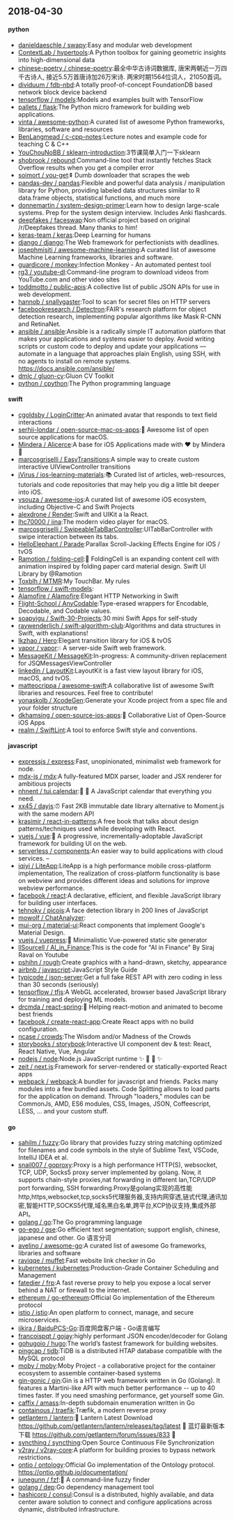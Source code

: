 ## 2018-04-30

#### python
* [danieldaeschle / swapy](https://github.com/danieldaeschle/swapy):Easy and modular web development
* [ContextLab / hypertools](https://github.com/ContextLab/hypertools):A Python toolbox for gaining geometric insights into high-dimensional data
* [chinese-poetry / chinese-poetry](https://github.com/chinese-poetry/chinese-poetry):最全中华古诗词数据库, 唐宋两朝近一万四千古诗人, 接近5.5万首唐诗加26万宋诗. 两宋时期1564位词人，21050首词。
* [dividuum / fdb-nbd](https://github.com/dividuum/fdb-nbd):A totally proof-of-concept FoundationDB based network block device backend
* [tensorflow / models](https://github.com/tensorflow/models):Models and examples built with TensorFlow
* [pallets / flask](https://github.com/pallets/flask):The Python micro framework for building web applications.
* [vinta / awesome-python](https://github.com/vinta/awesome-python):A curated list of awesome Python frameworks, libraries, software and resources
* [BenLangmead / c-cpp-notes](https://github.com/BenLangmead/c-cpp-notes):Lecture notes and example code for teaching C & C++
* [YouChouNoBB / sklearn-introduction](https://github.com/YouChouNoBB/sklearn-introduction):3节课简单入门一下sklearn
* [shobrook / rebound](https://github.com/shobrook/rebound):Command-line tool that instantly fetches Stack Overflow results when you get a compiler error
* [soimort / you-get](https://github.com/soimort/you-get):⏬
Dumb downloader that scrapes the web
* [pandas-dev / pandas](https://github.com/pandas-dev/pandas):Flexible and powerful data analysis / manipulation library for Python, providing labeled data structures similar to R data.frame objects, statistical functions, and much more
* [donnemartin / system-design-primer](https://github.com/donnemartin/system-design-primer):Learn how to design large-scale systems. Prep for the system design interview. Includes Anki flashcards.
* [deepfakes / faceswap](https://github.com/deepfakes/faceswap):Non official project based on original /r/Deepfakes thread. Many thanks to him!
* [keras-team / keras](https://github.com/keras-team/keras):Deep Learning for humans
* [django / django](https://github.com/django/django):The Web framework for perfectionists with deadlines.
* [josephmisiti / awesome-machine-learning](https://github.com/josephmisiti/awesome-machine-learning):A curated list of awesome Machine Learning frameworks, libraries and software.
* [guardicore / monkey](https://github.com/guardicore/monkey):Infection Monkey - An automated pentest tool
* [rg3 / youtube-dl](https://github.com/rg3/youtube-dl):Command-line program to download videos from YouTube.com and other video sites
* [toddmotto / public-apis](https://github.com/toddmotto/public-apis):A collective list of public JSON APIs for use in web development.
* [hannob / snallygaster](https://github.com/hannob/snallygaster):Tool to scan for secret files on HTTP servers
* [facebookresearch / Detectron](https://github.com/facebookresearch/Detectron):FAIR's research platform for object detection research, implementing popular algorithms like Mask R-CNN and RetinaNet.
* [ansible / ansible](https://github.com/ansible/ansible):Ansible is a radically simple IT automation platform that makes your applications and systems easier to deploy. Avoid writing scripts or custom code to deploy and update your applications — automate in a language that approaches plain English, using SSH, with no agents to install on remote systems. https://docs.ansible.com/ansible/
* [dmlc / gluon-cv](https://github.com/dmlc/gluon-cv):Gluon CV Toolkit
* [python / cpython](https://github.com/python/cpython):The Python programming language

#### swift
* [cgoldsby / LoginCritter](https://github.com/cgoldsby/LoginCritter):An animated avatar that responds to text field interactions
* [serhii-londar / open-source-mac-os-apps](https://github.com/serhii-londar/open-source-mac-os-apps):🚀
Awesome list of open source applications for macOS.
* [Mindera / Alicerce](https://github.com/Mindera/Alicerce):A base for iOS Applications made with
❤️
by Mindera
🤠
* [marcosgriselli / EasyTransitions](https://github.com/marcosgriselli/EasyTransitions):A simple way to create custom interactive UIViewController transitions
* [jVirus / ios-learning-materials](https://github.com/jVirus/ios-learning-materials):📚
Curated list of articles, web-resources, tutorials and code repositories that may help you dig a little bit deeper into iOS.
* [vsouza / awesome-ios](https://github.com/vsouza/awesome-ios):A curated list of awesome iOS ecosystem, including Objective-C and Swift Projects
* [alexdrone / Render](https://github.com/alexdrone/Render):Swift and UIKit a la React.
* [lhc70000 / iina](https://github.com/lhc70000/iina):The modern video player for macOS.
* [marcosgriselli / SwipeableTabBarController](https://github.com/marcosgriselli/SwipeableTabBarController):UITabBarController with swipe interaction between its tabs.
* [HelloElephant / Parade](https://github.com/HelloElephant/Parade):Parallax Scroll-Jacking Effects Engine for iOS / tvOS
* [Ramotion / folding-cell](https://github.com/Ramotion/folding-cell):📃
FoldingCell is an expanding content cell with animation inspired by folding paper card material design. Swift UI Library by @Ramotion
* [Toxblh / MTMR](https://github.com/Toxblh/MTMR):My TouchBar. My rules
* [tensorflow / swift-models](https://github.com/tensorflow/swift-models):
* [Alamofire / Alamofire](https://github.com/Alamofire/Alamofire):Elegant HTTP Networking in Swift
* [Flight-School / AnyCodable](https://github.com/Flight-School/AnyCodable):Type-erased wrappers for Encodable, Decodable, and Codable values.
* [soapyigu / Swift-30-Projects](https://github.com/soapyigu/Swift-30-Projects):30 mini Swift Apps for self-study
* [raywenderlich / swift-algorithm-club](https://github.com/raywenderlich/swift-algorithm-club):Algorithms and data structures in Swift, with explanations!
* [lkzhao / Hero](https://github.com/lkzhao/Hero):Elegant transition library for iOS & tvOS
* [vapor / vapor](https://github.com/vapor/vapor):💧
A server-side Swift web framework.
* [MessageKit / MessageKit](https://github.com/MessageKit/MessageKit):In-progress: A community-driven replacement for JSQMessagesViewController
* [linkedin / LayoutKit](https://github.com/linkedin/LayoutKit):LayoutKit is a fast view layout library for iOS, macOS, and tvOS.
* [matteocrippa / awesome-swift](https://github.com/matteocrippa/awesome-swift):A collaborative list of awesome Swift libraries and resources. Feel free to contribute!
* [yonaskolb / XcodeGen](https://github.com/yonaskolb/XcodeGen):Generate your Xcode project from a spec file and your folder structure
* [dkhamsing / open-source-ios-apps](https://github.com/dkhamsing/open-source-ios-apps):📱
Collaborative List of Open-Source iOS Apps
* [realm / SwiftLint](https://github.com/realm/SwiftLint):A tool to enforce Swift style and conventions.

#### javascript
* [expressjs / express](https://github.com/expressjs/express):Fast, unopinionated, minimalist web framework for node.
* [mdx-js / mdx](https://github.com/mdx-js/mdx):A fully-featured MDX parser, loader and JSX renderer for ambitious projects
* [nhnent / tui.calendar](https://github.com/nhnent/tui.calendar):🍞
📅
A JavaScript calendar that everything you need.
* [xx45 / dayjs](https://github.com/xx45/dayjs):⏰
Fast 2KB immutable date library alternative to Moment.js with the same modern API
* [krasimir / react-in-patterns](https://github.com/krasimir/react-in-patterns):A free book that talks about design patterns/techniques used while developing with React.
* [vuejs / vue](https://github.com/vuejs/vue):🖖
A progressive, incrementally-adoptable JavaScript framework for building UI on the web.
* [serverless / components](https://github.com/serverless/components):An easier way to build applications with cloud services. –
* [iqiyi / LiteApp](https://github.com/iqiyi/LiteApp):LiteApp is a high performance mobile cross-platform implementation, The realization of cross-platform functionality is base on webview and provides different ideas and solutions for improve webview performance.
* [facebook / react](https://github.com/facebook/react):A declarative, efficient, and flexible JavaScript library for building user interfaces.
* [tehnokv / picojs](https://github.com/tehnokv/picojs):A face detection library in 200 lines of JavaScript
* [mowolf / ChatAnalyzer](https://github.com/mowolf/ChatAnalyzer):
* [mui-org / material-ui](https://github.com/mui-org/material-ui):React components that implement Google's Material Design.
* [vuejs / vuepress](https://github.com/vuejs/vuepress):📝
Minimalistic Vue-powered static site generator
* [llSourcell / AI_in_Finance](https://github.com/llSourcell/AI_in_Finance):This is the code for "AI in Finance" By Siraj Raval on Youtube
* [pshihn / rough](https://github.com/pshihn/rough):Create graphics with a hand-drawn, sketchy, appearance
* [airbnb / javascript](https://github.com/airbnb/javascript):JavaScript Style Guide
* [typicode / json-server](https://github.com/typicode/json-server):Get a full fake REST API with zero coding in less than 30 seconds (seriously)
* [tensorflow / tfjs](https://github.com/tensorflow/tfjs):A WebGL accelerated, browser based JavaScript library for training and deploying ML models.
* [drcmda / react-spring](https://github.com/drcmda/react-spring):🙌
Helping react-motion and animated to become best friends
* [facebook / create-react-app](https://github.com/facebook/create-react-app):Create React apps with no build configuration.
* [ncase / crowds](https://github.com/ncase/crowds):The Wisdom and/or Madness of the Crowds
* [storybooks / storybook](https://github.com/storybooks/storybook):Interactive UI component dev & test: React, React Native, Vue, Angular
* [nodejs / node](https://github.com/nodejs/node):Node.js JavaScript runtime
✨
🐢
🚀
✨
* [zeit / next.js](https://github.com/zeit/next.js):Framework for server-rendered or statically-exported React apps
* [webpack / webpack](https://github.com/webpack/webpack):A bundler for javascript and friends. Packs many modules into a few bundled assets. Code Splitting allows to load parts for the application on demand. Through "loaders," modules can be CommonJs, AMD, ES6 modules, CSS, Images, JSON, Coffeescript, LESS, ... and your custom stuff.

#### go
* [sahilm / fuzzy](https://github.com/sahilm/fuzzy):Go library that provides fuzzy string matching optimized for filenames and code symbols in the style of Sublime Text, VSCode, IntelliJ IDEA et al.
* [snail007 / goproxy](https://github.com/snail007/goproxy):Proxy is a high performance HTTP(S), websocket, TCP, UDP, Socks5 proxy server implemented by golang. Now, it supports chain-style proxies,nat forwarding in different lan,TCP/UDP port forwarding, SSH forwarding.Proxy是golang实现的高性能http,https,websocket,tcp,socks5代理服务器,支持内网穿透,链式代理,通讯加密,智能HTTP,SOCKS5代理,域名黑白名单,跨平台,KCP协议支持,集成外部API。
* [golang / go](https://github.com/golang/go):The Go programming language
* [go-ego / gse](https://github.com/go-ego/gse):Go efficient text segmentation; support english, chinese, japanese and other. Go 语言分词
* [avelino / awesome-go](https://github.com/avelino/awesome-go):A curated list of awesome Go frameworks, libraries and software
* [raviqqe / muffet](https://github.com/raviqqe/muffet):Fast website link checker in Go
* [kubernetes / kubernetes](https://github.com/kubernetes/kubernetes):Production-Grade Container Scheduling and Management
* [fatedier / frp](https://github.com/fatedier/frp):A fast reverse proxy to help you expose a local server behind a NAT or firewall to the internet.
* [ethereum / go-ethereum](https://github.com/ethereum/go-ethereum):Official Go implementation of the Ethereum protocol
* [istio / istio](https://github.com/istio/istio):An open platform to connect, manage, and secure microservices.
* [iikira / BaiduPCS-Go](https://github.com/iikira/BaiduPCS-Go):百度网盘客户端 - Go语言编写
* [francoispqt / gojay](https://github.com/francoispqt/gojay):highly performant JSON encoder/decoder for Golang
* [gohugoio / hugo](https://github.com/gohugoio/hugo):The world’s fastest framework for building websites.
* [pingcap / tidb](https://github.com/pingcap/tidb):TiDB is a distributed HTAP database compatible with the MySQL protocol
* [moby / moby](https://github.com/moby/moby):Moby Project - a collaborative project for the container ecosystem to assemble container-based systems
* [gin-gonic / gin](https://github.com/gin-gonic/gin):Gin is a HTTP web framework written in Go (Golang). It features a Martini-like API with much better performance -- up to 40 times faster. If you need smashing performance, get yourself some Gin.
* [caffix / amass](https://github.com/caffix/amass):In-depth subdomain enumeration written in Go
* [containous / traefik](https://github.com/containous/traefik):Træfik, a modern reverse proxy
* [getlantern / lantern](https://github.com/getlantern/lantern):🔴
Lantern Latest Download https://github.com/getlantern/lantern/releases/tag/latest
🔴
蓝灯最新版本下载 https://github.com/getlantern/forum/issues/833
🔴
* [syncthing / syncthing](https://github.com/syncthing/syncthing):Open Source Continuous File Synchronization
* [v2ray / v2ray-core](https://github.com/v2ray/v2ray-core):A platform for building proxies to bypass network restrictions.
* [ontio / ontology](https://github.com/ontio/ontology):Official Go implementation of the Ontology protocol. https://ontio.github.io/documentation/
* [junegunn / fzf](https://github.com/junegunn/fzf):🌸
A command-line fuzzy finder
* [golang / dep](https://github.com/golang/dep):Go dependency management tool
* [hashicorp / consul](https://github.com/hashicorp/consul):Consul is a distributed, highly available, and data center aware solution to connect and configure applications across dynamic, distributed infrastructure.
